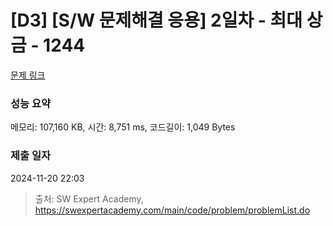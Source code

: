 # [D3] [S/W 문제해결 응용] 2일차 - 최대 상금 - 1244 

[문제 링크](https://swexpertacademy.com/main/code/problem/problemDetail.do?contestProbId=AV15Khn6AN0CFAYD) 

### 성능 요약

메모리: 107,160 KB, 시간: 8,751 ms, 코드길이: 1,049 Bytes

### 제출 일자

2024-11-20 22:03



> 출처: SW Expert Academy, https://swexpertacademy.com/main/code/problem/problemList.do